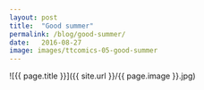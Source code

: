 ```yaml
---
layout: post
title:  "Good summer"
permalink: /blog/good-summer/
date:   2016-08-27
image: images/ttcomics-05-good-summer
---
```

![{{ page.title }}]({{ site.url }}/{{ page.image }}.jpg)
